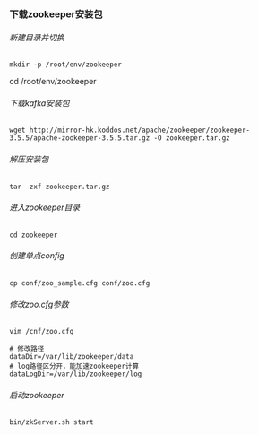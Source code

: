 ### 下载zookeeper安装包
###### 新建目录并切换
    mkdir -p /root/env/zookeeper
cd /root/env/zookeeper
###### 下载kafka安装包
    wget http://mirror-hk.koddos.net/apache/zookeeper/zookeeper-3.5.5/apache-zookeeper-3.5.5.tar.gz -O zookeeper.tar.gz
###### 解压安装包
    tar -zxf zookeeper.tar.gz
###### 进入zookeeper目录
    cd zookeeper
###### 创建单点config
    cp conf/zoo_sample.cfg conf/zoo.cfg
###### 修改zoo.cfg参数
```
vim /cnf/zoo.cfg 

# 修改路径
dataDir=/var/lib/zookeeper/data
# log路径区分开，能加速zookeeper计算
dataLogDir=/var/lib/zookeeper/log

```
###### 启动zookeeper
    bin/zkServer.sh start
